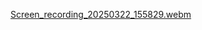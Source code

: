 [Screen_recording_20250322_155829.webm](https://github.com/user-attachments/assets/fd2844be-6d2c-4378-9180-a9d767f31759)
